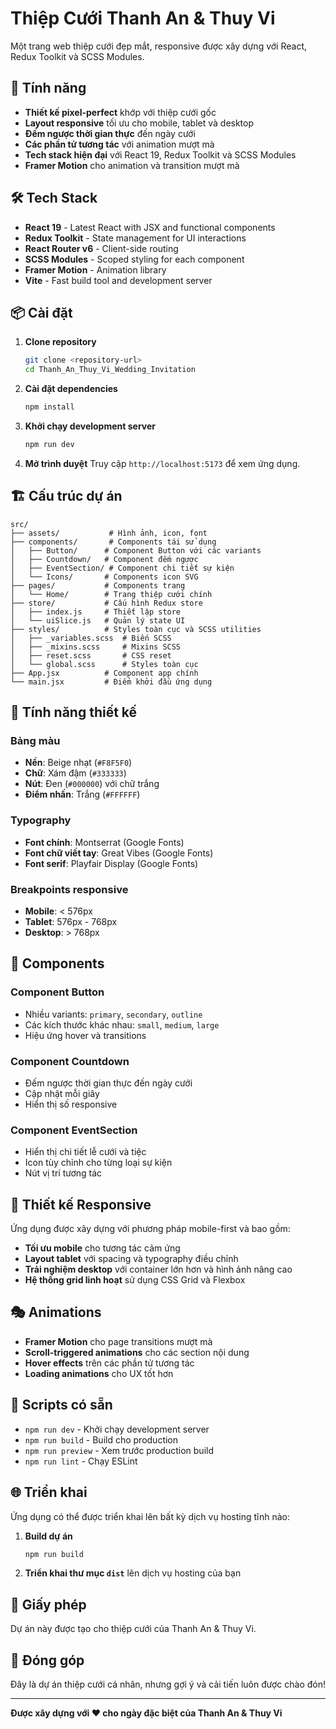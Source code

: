 # Thiệp Cưới Thanh An & Thuy Vi

Một trang web thiệp cưới đẹp mắt, responsive được xây dựng với React, Redux Toolkit và SCSS Modules.

## 🚀 Tính năng

- **Thiết kế pixel-perfect** khớp với thiệp cưới gốc
- **Layout responsive** tối ưu cho mobile, tablet và desktop
- **Đếm ngược thời gian thực** đến ngày cưới
- **Các phần tử tương tác** với animation mượt mà
- **Tech stack hiện đại** với React 19, Redux Toolkit và SCSS Modules
- **Framer Motion** cho animation và transition mượt mà

## 🛠️ Tech Stack

- **React 19** - Latest React with JSX and functional components
- **Redux Toolkit** - State management for UI interactions
- **React Router v6** - Client-side routing
- **SCSS Modules** - Scoped styling for each component
- **Framer Motion** - Animation library
- **Vite** - Fast build tool and development server

## 📦 Cài đặt

1. **Clone repository**
   ```bash
   git clone <repository-url>
   cd Thanh_An_Thuy_Vi_Wedding_Invitation
   ```

2. **Cài đặt dependencies**
   ```bash
   npm install
   ```

3. **Khởi chạy development server**
   ```bash
   npm run dev
   ```

4. **Mở trình duyệt**
   Truy cập `http://localhost:5173` để xem ứng dụng.

## 🏗️ Cấu trúc dự án

```
src/
├── assets/           # Hình ảnh, icon, font
├── components/       # Components tái sử dụng
│   ├── Button/      # Component Button với các variants
│   ├── Countdown/   # Component đếm ngược
│   ├── EventSection/ # Component chi tiết sự kiện
│   └── Icons/       # Components icon SVG
├── pages/           # Components trang
│   └── Home/        # Trang thiệp cưới chính
├── store/           # Cấu hình Redux store
│   ├── index.js     # Thiết lập store
│   └── uiSlice.js   # Quản lý state UI
├── styles/          # Styles toàn cục và SCSS utilities
│   ├── _variables.scss  # Biến SCSS
│   ├── _mixins.scss     # Mixins SCSS
│   ├── reset.scss       # CSS reset
│   └── global.scss      # Styles toàn cục
├── App.jsx          # Component app chính
└── main.jsx         # Điểm khởi đầu ứng dụng
```

## 🎨 Tính năng thiết kế

### Bảng màu
- **Nền**: Beige nhạt (`#F8F5F0`)
- **Chữ**: Xám đậm (`#333333`)
- **Nút**: Đen (`#000000`) với chữ trắng
- **Điểm nhấn**: Trắng (`#FFFFFF`)

### Typography
- **Font chính**: Montserrat (Google Fonts)
- **Font chữ viết tay**: Great Vibes (Google Fonts)
- **Font serif**: Playfair Display (Google Fonts)

### Breakpoints responsive
- **Mobile**: < 576px
- **Tablet**: 576px - 768px
- **Desktop**: > 768px

## 🎯 Components

### Component Button
- Nhiều variants: `primary`, `secondary`, `outline`
- Các kích thước khác nhau: `small`, `medium`, `large`
- Hiệu ứng hover và transitions

### Component Countdown
- Đếm ngược thời gian thực đến ngày cưới
- Cập nhật mỗi giây
- Hiển thị số responsive

### Component EventSection
- Hiển thị chi tiết lễ cưới và tiệc
- Icon tùy chỉnh cho từng loại sự kiện
- Nút vị trí tương tác

## 📱 Thiết kế Responsive

Ứng dụng được xây dựng với phương pháp mobile-first và bao gồm:

- **Tối ưu mobile** cho tương tác cảm ứng
- **Layout tablet** với spacing và typography điều chỉnh
- **Trải nghiệm desktop** với container lớn hơn và hình ảnh nâng cao
- **Hệ thống grid linh hoạt** sử dụng CSS Grid và Flexbox

## 🎭 Animations

- **Framer Motion** cho page transitions mượt mà
- **Scroll-triggered animations** cho các section nội dung
- **Hover effects** trên các phần tử tương tác
- **Loading animations** cho UX tốt hơn

## 🔧 Scripts có sẵn

- `npm run dev` - Khởi chạy development server
- `npm run build` - Build cho production
- `npm run preview` - Xem trước production build
- `npm run lint` - Chạy ESLint

## 🌐 Triển khai

Ứng dụng có thể được triển khai lên bất kỳ dịch vụ hosting tĩnh nào:

1. **Build dự án**
   ```bash
   npm run build
   ```

2. **Triển khai thư mục `dist`** lên dịch vụ hosting của bạn

## 📄 Giấy phép

Dự án này được tạo cho thiệp cưới của Thanh An & Thuy Vi.

## 🤝 Đóng góp

Đây là dự án thiệp cưới cá nhân, nhưng gợi ý và cải tiến luôn được chào đón!

---

**Được xây dựng với ❤️ cho ngày đặc biệt của Thanh An & Thuy Vi**
